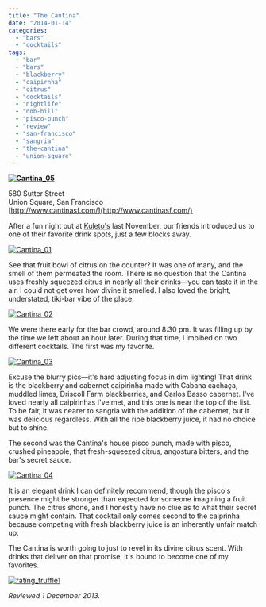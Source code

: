 ```yaml
---
title: "The Cantina"
date: "2014-01-14"
categories: 
  - "bars"
  - "cocktails"
tags: 
  - "bar"
  - "bars"
  - "blackberry"
  - "caipirnha"
  - "citrus"
  - "cocktails"
  - "nightlife"
  - "nob-hill"
  - "pisco-punch"
  - "review"
  - "san-francisco"
  - "sangria"
  - "the-cantina"
  - "union-square"
---
```


**[![Cantina_05](http://s3.amazonaws.com/thegourmez-wpmedia/2013/12/Cantina_05-332x500.jpg)](http://www.thegourmez.com/2014/01/the-cantina/cantina_05/)**

580 Sutter Street\
Union Square, San Francisco\
[http://www.cantinasf.com/](http://www.cantinasf.com/)


After a fun night out at [Kuleto's](https://thegourmez.com/blog/2013-12-12-kuletos/) last November, our friends introduced us to one of their favorite drink spots, just a few blocks away.

[![Cantina_01](http://s3.amazonaws.com/thegourmez-wpmedia/2013/12/Cantina_01-332x500.jpg)](http://www.thegourmez.com/2014/01/the-cantina/cantina_01/)

See that fruit bowl of citrus on the counter? It was one of many, and the smell of them permeated the room. There is no question that the Cantina uses freshly squeezed citrus in nearly all their drinks—you can taste it in the air. I could not get over how divine it smelled. I also loved the bright, understated, tiki-bar vibe of the place.

[![Cantina_02](http://s3.amazonaws.com/thegourmez-wpmedia/2013/12/Cantina_02-367x500.jpg)](http://www.thegourmez.com/2014/01/the-cantina/cantina_02/)

We were there early for the bar crowd, around 8:30 pm. It was filling up by the time we left about an hour later. During that time, I imbibed on two different cocktails. The first was my favorite.

[![Cantina_03](http://s3.amazonaws.com/thegourmez-wpmedia/2013/12/Cantina_03-332x500.jpg)](http://www.thegourmez.com/2014/01/the-cantina/cantina_03/)

Excuse the blurry pics—it's hard adjusting focus in dim lighting! That drink is the blackberry and cabernet caipirinha made with Cabana cachaça, muddled limes, Driscoll Farm blackberries, and Carlos Basso cabernet. I've loved nearly all caipirinhas I've met, and this one is near the top of the list. To be fair, it was nearer to sangria with the addition of the cabernet, but it was delicious regardless. With all the ripe blackberry juice, it had no choice but to shine.

The second was the Cantina's house pisco punch, made with pisco, crushed pineapple, that fresh-squeezed citrus, angostura bitters, and the bar's secret sauce.

[![Cantina_04](http://s3.amazonaws.com/thegourmez-wpmedia/2013/12/Cantina_04-495x500.jpg)](http://www.thegourmez.com/2014/01/the-cantina/cantina_04/)

It is an elegant drink I can definitely recommend, though the pisco's presence might be stronger than expected for someone imagining a fruit punch. The citrus shone, and I honestly have no clue as to what their secret sauce might contain. That cocktail only comes second to the caiprinha because competing with fresh blackberry juice is an inherently unfair match up.

The Cantina is worth going to just to revel in its divine citrus scent. With drinks that deliver on that promise, it's bound to become one of my favorites.

[![rating_truffle1](http://s3.amazonaws.com/thegourmez-wpmedia/2009/02/rating_truffle1.gif)](http://www.thegourmez.com/2009/02/silk-hope-winery-nc-traminette-2007/rating_truffle1/)

_Reviewed 1 December 2013._

